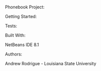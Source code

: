 Phonebook Project:
   

Getting Started:



Tests:



Built With:

NetBeans IDE 8.1

Authors:

Andrew Rodrigue - Louisiana State University 
